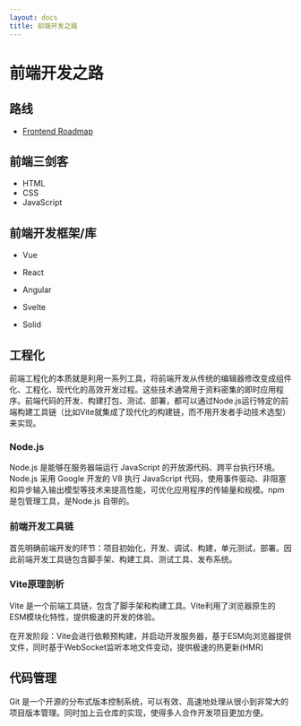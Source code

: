 ```yaml
---
layout: docs
title: 前端开发之路
---
```


# 前端开发之路

## 路线

- [Frontend Roadmap](https://roadmap.sh/frontend)

## 前端三剑客

- HTML
- CSS
- JavaScript

## 前端开发框架/库

- Vue

- React

- Angular

- Svelte

- Solid

## 工程化

前端工程化的本质就是利用一系列工具，将前端开发从传统的编辑器修改变成组件化、工程化、现代化的高效开发过程。这些技术通常用于资料密集的即时应用程序。前端代码的开发、构建打包、测试、部署，都可以通过Node.js运行特定的前端构建工具链（比如Vite就集成了现代化的构建链，而不用开发者手动技术选型）来实现。

### Node.js

Node.js 是能够在服务器端运行 JavaScript 的开放源代码、跨平台执行环境。Node.js 采用 Google 开发的 V8 执行 JavaScript 代码，使用事件驱动、非阻塞和异步输入输出模型等技术来提高性能，可优化应用程序的传输量和规模。npm是包管理工具，是Node.js 自带的。

### 前端开发工具链

首先明确前端开发的环节：项目初始化，开发、调试、构建，单元测试，部署。因此前端开发工具链包含脚手架、构建⼯具、测试工具、发布系统。

### Vite原理剖析

Vite 是一个前端工具链，包含了脚手架和构建工具。Vite利用了浏览器原生的ESM模块化特性，提供极速的开发的体验。

在开发阶段：Vite会进行依赖预构建，并启动开发服务器，基于ESM向浏览器提供文件，同时基于WebSocket监听本地文件变动，提供极速的热更新(HMR)




## 代码管理

Git 是一个开源的分布式版本控制系统，可以有效、高速地处理从很小到非常大的项目版本管理。同时加上云仓库的实现，使得多人合作开发项目更加方便。
